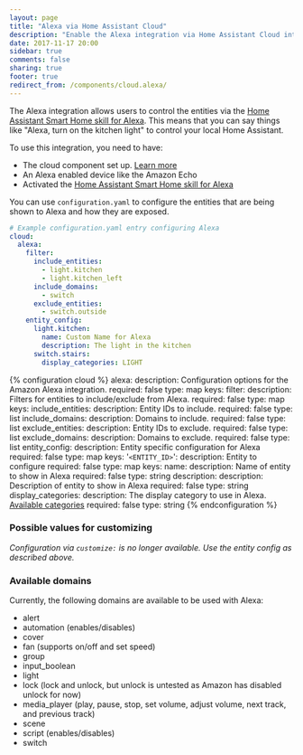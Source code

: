 ```yaml
---
layout: page
title: "Alexa via Home Assistant Cloud"
description: "Enable the Alexa integration via Home Assistant Cloud integration."
date: 2017-11-17 20:00
sidebar: true
comments: false
sharing: true
footer: true
redirect_from: /components/cloud.alexa/
---
```


The Alexa integration allows users to control the entities via the [Home Assistant Smart Home skill for Alexa][alexa skill]. This means that you can say things like "Alexa, turn on the kitchen light" to control your local Home Assistant.

To use this integration, you need to have:

 - The cloud component set up. [Learn more](/components/cloud/)
 - An Alexa enabled device like the Amazon Echo
 - Activated the [Home Assistant Smart Home skill for Alexa][alexa skill]

You can use `configuration.yaml` to configure the entities that are being shown to Alexa and how they are exposed.

```yaml
# Example configuration.yaml entry configuring Alexa
cloud:
  alexa:
    filter:
      include_entities:
        - light.kitchen
        - light.kitchen_left
      include_domains:
        - switch
      exclude_entities:
        - switch.outside
    entity_config:
      light.kitchen:
        name: Custom Name for Alexa
        description: The light in the kitchen
      switch.stairs:
        display_categories: LIGHT
```

{% configuration cloud %}
alexa:
  description: Configuration options for the Amazon Alexa integration.
  required: false
  type: map
  keys:
    filter:
      description: Filters for entities to include/exclude from Alexa.
      required: false
      type: map
      keys:
        include_entities:
          description: Entity IDs to include.
          required: false
          type: list
        include_domains:
          description: Domains to include.
          required: false
          type: list
        exclude_entities:
          description: Entity IDs to exclude.
          required: false
          type: list
        exclude_domains:
          description: Domains to exclude.
          required: false
          type: list
    entity_config:
      description: Entity specific configuration for Alexa
      required: false
      type: map
      keys:
        '`<ENTITY_ID>`':
          description: Entity to configure
          required: false
          type: map
          keys:
            name:
              description: Name of entity to show in Alexa
              required: false
              type: string
            description:
              description: Description of entity to show in Alexa
              required: false
              type: string
            display_categories:
              description: The display category to use in Alexa. [Available categories](https://developer.amazon.com/docs/device-apis/alexa-discovery.html#display-categories)
              required: false
              type: string
{% endconfiguration %}

### Possible values for customizing

_Configuration via `customize:` is no longer available. Use the entity config as described above._

### Available domains
Currently, the following domains are available to be used with Alexa:

- alert
- automation (enables/disables)
- cover
- fan (supports on/off and set speed)
- group
- input_boolean
- light
- lock (lock and unlock, but unlock is untested as Amazon has disabled unlock for now)
- media_player (play, pause, stop, set volume, adjust volume, next track, and previous track)
- scene
- script (enables/disables)
- switch

[alexa skill]: https://alexa.amazon.com/spa/index.html#skills/dp/B0772J1QKB/?ref=skill_dsk_skb_sr_2
